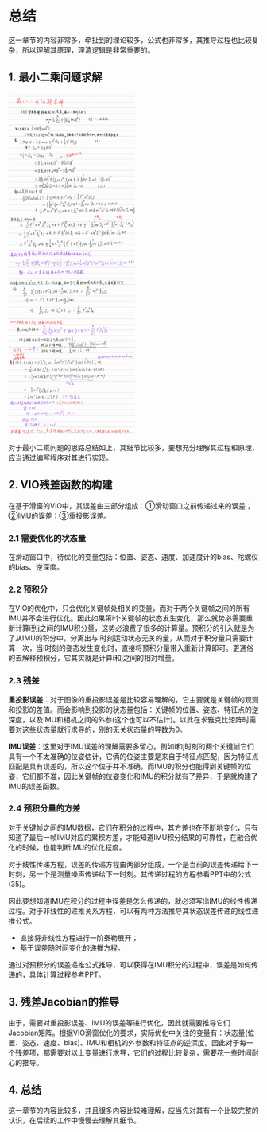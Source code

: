 # 总结

这一章节的内容非常多，牵扯到的理论较多，公式也非常多，其推导过程也比较复杂，所以理解其原理，理清逻辑是非常重要的。

## 1. 最小二乘问题求解

<img src="doc/least_squares.jpg" alt="least_squares" style="zoom: 67%;" />

对于最小二乘问题的思路总结如上，其细节比较多，要想充分理解其过程和原理，应当通过编写程序对其进行实现。

## 2. VIO残差函数的构建

在基于滑窗的VIO中，其误差由三部分组成：①滑动窗口之前传递过来的误差；②IMU的误差；③重投影误差。

### 2.1 需要优化的状态量

在滑动窗口中，待优化的变量包括：位置、姿态、速度、加速度计的bias、陀螺仪的bias、逆深度。

### 2.2 预积分

在VIO的优化中，只会优化关键帧处相关的变量，而对于两个关键帧之间的所有IMU并不会进行优化。因此如果第i个关键帧的状态发生变化，那么就势必需要重新计算i到j之间的IMU积分量，这势必浪费了很多的计算量。预积分的引入就是为了从IMU的积分中，分离出与i时刻运动状态无关的量，从而对于积分量只需要计算一次，当i时刻的姿态发生变化时，直接将预积分量带入重新计算即可。更通俗的去解释预积分，它其实就是计算i和j之间的相对增量。

### 2.3 残差

**重投影误差**：对于图像的重投影误差是比较容易理解的，它主要就是关键帧的观测和投影的差值。而会影响到投影的状态量包括：关键帧的位置、姿态、特征点的逆深度，以及IMU和相机之间的外参(这个也可以不估计)。以此在求雅克比矩阵时需要对这些状态量就行求导的，别的无关状态量的导数为0。

**IMU误差**：这里对于IMU误差的理解需要多留心。例如i和j时刻的两个关键帧它们具有一个不太准确的位姿估计，它俩的位姿主要是来自于特征点匹配，因为特征点匹配是具有误差的，所以这个位子并不准确，而IMU的积分也能得到关键帧的位姿，它们都不准，因此关键帧的位姿变化和IMU的积分就有了差异，于是就构建了IMU的误差函数。

### 2.4 预积分量的方差

对于关键帧之间的IMU数据，它们在积分的过程中，其方差也在不断地变化，只有知道了最后一帧IMU对应的累积方差，才能知道IMU积分结果的可靠性，在融合优化的时候，也能判断IMU的优化程度。

对于线性传递方程，误差的传递方程由两部分组成，一个是当前的误差传递给下一时刻，另一个是测量噪声传递给下一时刻。其传递过程的方程参看PPT中的公式(35)。

因此要想知道IMU在积分的过程中误差是怎么传递的，就必须写出IMU的线性传递过程。对于非线性的递推关系方程，可以有两种方法推导其状态误差传递的线性递推公式。

- 直接将非线性方程进行一阶泰勒展开；
- 基于误差随时间变化的递推方程。

通过对预积分的误差递推公式推导，可以获得在IMU积分的过程中，误差是如何传递的，具体计算过程参考PPT。

## 3. 残差Jacobian的推导

由于，需要对重投影误差、IMU的误差等进行优化，因此就需要推导它们Jacobian矩阵。根据VIO滑窗优化的要求，实际优化中关注的变量有：状态量(位置、姿态、速度、bias)、IMU和相机的外参数和特征点的逆深度。因此对于每一个残差项，都需要对以上变量进行求导，它们的过程比较复杂，需要花一些时间耐心的推导。

## 4. 总结

这一章节的内容比较多，并且很多内容比较难理解，应当先对其有一个比较完整的认识，在后续的工作中慢慢去理解其细节。



